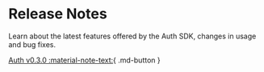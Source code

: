 # Release Notes

Learn about the latest features offered by the Auth SDK, changes in usage and bug fixes.

[Auth v0.3.0 :material-note-text:](./rn_beta_auth_v0.3.0.md){ .md-button }